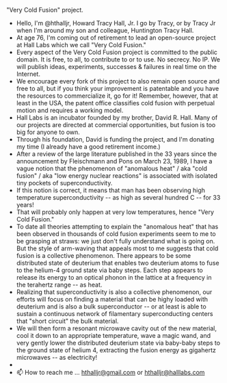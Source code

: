 "Very Cold Fusion" project.
- Hello, I'm @hthalljr, Howard Tracy Hall, Jr. I go by Tracy, or by Tracy Jr when I'm around my son and colleague, Huntington Tracy Hall.
- At age 76, I'm coming out of retirement to lead an open-source project at Hall Labs which we call "Very Cold Fusion."
- Every aspect of the Very Cold Fusion project is committed to the public domain. It is free, to all, to contribute to or to use. No secrecy. No IP. We will publish ideas, experiments, successes & failures in real time on the Internet.
- We encourage every fork of this project to also remain open source and free to all, but if you think your improvement is patentable and you have the resources to commercialize it, go for it! Remember, however, that at least in the USA, the patent office classifies cold fusion with perpetual motion and requires a working model. 
- Hall Labs is an incubator founded by my brother, David R. Hall. Many of our projects are directed at commercial opportunities, but fusion is too big for anyone to own.
- Through his foundation, David is funding the project, and I'm donating my time (I already have a good retirement income.)
- After a review of the large literature published in the 33 years since the announcement by Fleischmann and Pons on March 23, 1989, I have a vague notion that the phenomenon of "anomalous heat" / aka "cold fusion" / aka "low energy nuclear reactions" is associated with isolated tiny pockets of superconductivity.
- If this notion is correct, it means that man has been observing high temperature superconductivity -- as high as several hundred C -- for 33 years!
- That will probably only happen at very low temperatures, hence "Very Cold Fusion."
- To date all theories attempting to explain the "anomalous heat" that has been observed in thousands of cold fusion experiments seem to me to be grasping at straws: we just don't fully understand what is going on. But the style of arm-waving that appeals most to me suggests that cold fusion is a collective phenomenon. There appears to be some distributed state of deuterium that enables two deuterium atoms to fuse to the helium-4 ground state via baby steps. Each step appears to release its energy to an optical phonon in the lattice at a frequency in the terahertz range -- as heat.
- Realizing that superconductivity is also a collective phenomenon, our efforts will focus on finding a material that can be highy loaded with deuterium and is also a bulk superconductor -- or at least is able to sustain a continuous network of filamentary superconducting centers that "short circuit" the bulk material.
- We will then form a resonant microwave cavity out of the new material, cool it down to an appropriate temperature, wave a magic wand, and very gently lower the distributed deuterium state via baby-baby steps to the ground state of helium 4, extracting the fusion energy as gigahertz microwaves -- as electricity!
-   
- 📫 How to reach me ... hthalljr@gmail.com or hthalljr@halllabs.com

<!---
hthalljr/hthalljr is a ✨ special ✨ repository because its `README.md` (this file) appears on your GitHub profile.
You can click the Preview link to take a look at your changes.
--->
